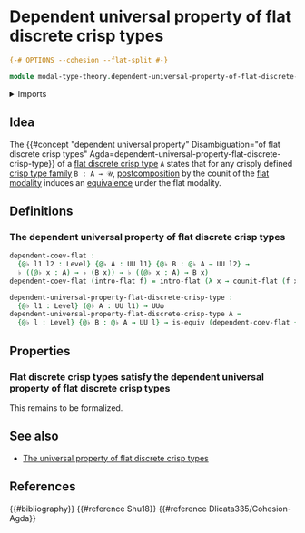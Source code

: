 # Dependent universal property of flat discrete crisp types

```agda
{-# OPTIONS --cohesion --flat-split #-}

module modal-type-theory.dependent-universal-property-of-flat-discrete-crisp-types where
```

<details><summary>Imports</summary>

```agda
open import foundation.equivalences
open import foundation.universe-levels

open import modal-type-theory.flat-modality
```

</details>

## Idea

The
{{#concept "dependent universal property" Disambiguation="of flat discrete crisp types" Agda=dependent-universal-property-flat-discrete-crisp-type}}
of a [flat discrete crisp type](modal-type-theory.flat-discrete-crisp-types.md)
`A` states that for any crisply defined
[crisp type family](modal-type-theory.crisp-types.md) `B : A → 𝒰`,
[postcomposition](foundation-core.postcomposition-functions.md) by the counit of
the [flat modality](modal-type-theory.flat-modality.md) induces an
[equivalence](foundation-core.equivalences.md) under the flat modality.

## Definitions

### The dependent universal property of flat discrete crisp types

```agda
dependent-coev-flat :
  {@♭ l1 l2 : Level} {@♭ A : UU l1} {@♭ B : @♭ A → UU l2} →
  ♭ ((@♭ x : A) → ♭ (B x)) → ♭ ((@♭ x : A) → B x)
dependent-coev-flat (intro-flat f) = intro-flat (λ x → counit-flat (f x))

dependent-universal-property-flat-discrete-crisp-type :
  {@♭ l1 : Level} (@♭ A : UU l1) → UUω
dependent-universal-property-flat-discrete-crisp-type A =
  {@♭ l : Level} {@♭ B : @♭ A → UU l} → is-equiv (dependent-coev-flat {B = B})
```

## Properties

### Flat discrete crisp types satisfy the dependent universal property of flat discrete crisp types

This remains to be formalized.

## See also

- [The universal property of flat discrete crisp types](modal-type-theory.universal-property-of-flat-discrete-crisp-types.md)

## References

{{#bibliography}} {{#reference Shu18}} {{#reference Dlicata335/Cohesion-Agda}}
